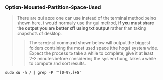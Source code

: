 ### Option-Mounted-Partition-Space-Used ###
> There are gui apps one can use instead of the terminal method being shown here, i would normally use the gui method, **if you must share the output you are better off using txt output** rather than taking snapshots of desktop.
>> The `terminal` command shown below will output the biggest folders containing the most used space (the hogs) system wide. Expect the process to take a while to complete, give it at least 2-3 minutes before considering the system hung, takes a while to compute and sort results.

`sudo du -h / | grep -P '^[0-9\.]+G'`
